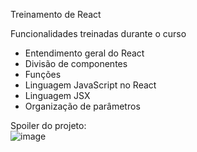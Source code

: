 Treinamento de React

Funcionalidades treinadas durante o curso

* Entendimento geral do React
* Divisão de componentes
* Funções
* Linguagem JavaScript no React
* Linguagem JSX
* Organização de parâmetros


Spoiler do projeto:  <br>
![image](https://github.com/JosanBehrends/Organo/assets/123435999/f04a7d6a-dc18-4aed-b24b-e60c43239095)

